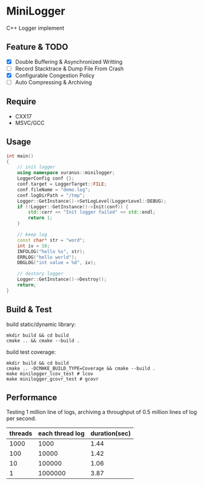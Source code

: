 # MiniLogger
C++ Logger implement

## Feature & TODO
 - [X] Double Buffering & Asynchronized Writting
 - [ ] Record Stacktrace & Dump File From Crash
 - [X] Configurable Congestion Policy
 - [ ] Auto Compressing & Archiving

## Require
 - CXX17
 - MSVC/GCC

## Usage
```cpp
int main()
{
    // init logger
    using namespace xuranus::minilogger;
    LoggerConfig conf {};
    conf.target = LoggerTarget::FILE;
    conf.fileName = "demo.log";
    conf.logDirPath = "/tmp";
    Logger::GetInstance()->SetLogLevel(LoggerLevel::DEBUG);
    if (!Logger::GetInstance()->Init(conf)) {
        std::cerr << "Init logger failed" << std::endl;
        return 1;
    }

    // keep log
    const char* str = "word";
    int iv = 10;
    INFOLOG("hello %s", str);
    ERRLOG("hello world");
    DBGLOG("int value = %d", iv);

    // destory logger
    Logger::GetInstance()->Destroy();
    return;
}
```

## Build & Test
build static/dynamic library:
```
mkdir build && cd build
cmake .. && cmake --build .
```

build test coverage:
```
mkdir build && cd build
cmake .. -DCMAKE_BUILD_TYPE=Coverage && cmake --build .
make minilogger_lcov_test # lcov
make minilogger_gcovr_test # gcovr
```

## Performance
Testing 1 million line of logs, archiving a throughput of 0.5 million lines of log per second.

| threads | each thread log | duration(sec) |
|---------|-----------------|---------------|
| 1000    | 1000            |       1.44      |
| 100     | 10000           |       1.42    |
| 10      | 100000          |       1.06    |
| 1       | 1000000         |       3.87    |

